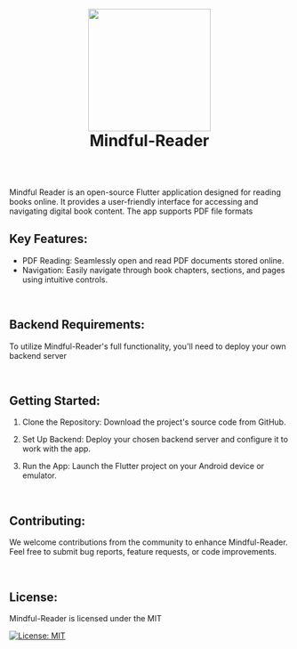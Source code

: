 <h1 align="center">
  <br>
  <img src="assets/images/Mindful-Reader-Round.png" width="220">
  <br>
  <b>Mindful-Reader</b>
  <br>
</h1>
<br>




<!-- ![alt text](assets/ScreenShot/Screenshot_1724296547.png) | ![alt text](assets/ScreenShot/Screenshot_1724296554.png) | ![alt text](assets/ScreenShot/Screenshot_1724296558.png) | ![alt text](assets/ScreenShot/Screenshot_1724296563.png)
---:|:---:|:---:|:--   -->

<br>

<p align="start"> 
    Mindful Reader is an open-source Flutter application designed for reading books online. It provides a user-friendly interface for accessing and navigating digital book content. The app supports PDF file formats
<p>


## Key Features:

* PDF Reading: Seamlessly open and read PDF documents stored online.
* Navigation: Easily navigate through book chapters, sections, and pages using intuitive controls.

<br>

## Backend Requirements:

To utilize Mindful-Reader's full functionality, you'll need to deploy your own backend server

<br>

## Getting Started:
1. Clone the Repository: Download the project's source code from GitHub.

2. Set Up Backend: Deploy your chosen backend server and configure it to work with the app.
3. Run the App: Launch the Flutter project on your Android device or emulator.

<br>

## Contributing:
We welcome contributions from the community to enhance Mindful-Reader. Feel free to submit bug reports, feature requests, or code improvements.

<br>

## License:
Mindful-Reader is licensed under the MIT 

[![License: MIT](https://img.shields.io/badge/License-MIT-yellow.svg)](https://opensource.org/licenses/MIT) 
